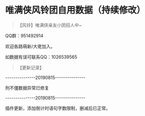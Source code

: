 # 唯满侠风铃团自用数据（持续修改）

> 【风铃】唯满侠亲友小团招人中~

  QQ群：951492914
  
  欢迎各路萌新/大佬加入。
  
  如数据有误可联系QQ：1026539565
  
> 【更新记录】
  
  ---------------20190815---------------
  
  刑不僵数据异常已修复
  
  ---------------20190815---------------

  插件更新，添加倒计时语句字数限制，删减后已正常。
